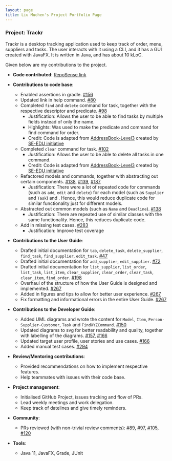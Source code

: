 ```yaml
---
layout: page
title: Liu Muchen's Project Portfolio Page
---
```


### Project: Trackr

Trackr is a desktop tracking application used to keep track of order, menu, suppliers and tasks. The user interacts with it using a CLI, and it has a GUI created with JavaFX. It is written in Java, and has about 10 kLoC.

Given below are my contributions to the project.

* **Code contributed**: [RepoSense link](https://nus-cs2103-ay2223s2.github.io/tp-dashboard/?search=liumc-sg&breakdown=true)

* **Contributions to code base**:
  * Enabled assertions in gradle. [\#156](https://github.com/AY2223S2-CS2103T-W15-2/tp/pull/156)
  * Updated link in help command. [\#80](https://github.com/AY2223S2-CS2103T-W15-2/tp/pull/80)
  * Completed `find` and `delete` command for task, together with the respective descriptor and predicate. [\#98](https://github.com/AY2223S2-CS2103T-W15-2/tp/pull/98)
    * Justification: Allows the user to be able to find tasks by multiple fields instead of only the name.
    * Highlights: Was used to make the predicate and command for find command for order.
    * Credit: Code is adapted from [AddressBook-Level3](https://github.com/nus-cs2103-AY2223S2/tp) created by [SE-EDU initiative](https://se-education.org)
  * Completed `clear` command for task. [\#102](https://github.com/AY2223S2-CS2103T-W15-2/tp/pull/102)
    * Justification: Allows the user to be able to delete all tasks in one command.
    * Credit: Code is adapted from [AddressBook-Level3](https://github.com/nus-cs2103-AY2223S2/tp) created by [SE-EDU initiative](https://se-education.org)
  * Refactored models and commands, together with abstracting out certain components. [\#138](https://github.com/AY2223S2-CS2103T-W15-2/tp/pull/138), [\#139](https://github.com/AY2223S2-CS2103T-W15-2/tp/pull/139), [\#187](https://github.com/AY2223S2-CS2103T-W15-2/tp/pull/187)
    * Justification: There were a lot of repeated code for commands (such as `add`, `edit` and `delete`) for each model (such as `Supplier` and `Task`) and . Hence, this would reduce duplicate code for similar functionality just for different models.
  * Abstracted out common models (such as `Name` and `Deadline`). [\#138](https://github.com/AY2223S2-CS2103T-W15-2/tp/pull/138)
    * Justification: There are repeated use of similar classes with the same functionality. Hence, this reduces duplicate code.
  * Add in missing test cases. [\#283](https://github.com/AY2223S2-CS2103T-W15-2/tp/pull/283)
    * Justification: Improve test coverage

* **Contributions to the User Guide**:
  * Drafted initial documentation for `tab`, `delete_task`, `delete_supplier`, `find_task`, `find_supplier`, `edit_task`. [\#47](https://github.com/AY2223S2-CS2103T-W15-2/tp/pull/47)
  * Drafted initial documentation for `add_supplier`, `edit_supplier`. [\#72](https://github.com/AY2223S2-CS2103T-W15-2/tp/pull/72)
  * Drafted initial documentation for `list_supplier`, `list_order`, `list_task`, `list_item`, `clear_supplier`, `clear_order`, `clear_task`, `clear_item`, `find_order`. [\#198](https://github.com/AY2223S2-CS2103T-W15-2/tp/pull/198)
  * Overhaul of the structure of how the User Guide is designed and implemented. [\#267](https://github.com/AY2223S2-CS2103T-W15-2/tp/pull/267)
  * Added in figures and tips to allow for better user experience. [\#267](https://github.com/AY2223S2-CS2103T-W15-2/tp/pull/267)
  * Fix formatting and informational errors in the entire User Guide. [\#267](https://github.com/AY2223S2-CS2103T-W15-2/tp/pull/267)

* **Contributions to the Developer Guide**:
  * Added UML diagrams and wrote the content for `Model`, `Item`, `Person-Supplier-Customer`, `Task` and `FindXYZCommand`. [\#150](https://github.com/AY2223S2-CS2103T-W15-2/tp/pull/150)
  * Updated diagrams to svg for better readability and quality, together with labelling of the diagrams. [\#157](https://github.com/AY2223S2-CS2103T-W15-2/tp/pull/157), [\#166](https://github.com/AY2223S2-CS2103T-W15-2/tp/pull/166)
  * Updated target user profile, user stories and use cases. [\#166](https://github.com/AY2223S2-CS2103T-W15-2/tp/pull/166)
  * Added manual test cases. [\#294](https://github.com/AY2223S2-CS2103T-W15-2/tp/pull/294)

* **Review/Mentoring contributions**:
  * Provided recommendations on how to implement respective features.
  * Help teammates with issues with their code base.

* **Project management**:
  * Initialised GitHub Project, issues tracking and flow of PRs.
  * Lead weekly meetings and work delegation.
  * Keep track of datelines and give timely reminders.

* **Community**:
  * PRs reviewed (with non-trivial review comments): [\#89](https://github.com/AY2223S2-CS2103T-W15-2/tp/pull/89), [\#97](https://github.com/AY2223S2-CS2103T-W15-2/tp/pull/97), [\#105](https://github.com/AY2223S2-CS2103T-W15-2/tp/pull/105), [\#120](https://github.com/AY2223S2-CS2103T-W15-2/tp/pull/120)

* **Tools**:
  * Java 11, JavaFX, Grade, JUnit
